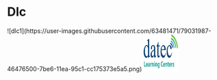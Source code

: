# Dlc
<html>
<body>
  ![dlc1](https://user-images.githubusercontent.com/63481471/79031987-46476500-7be6-11ea-95c1-cc175373e5a5.png)
<a href="http://elearning.datec.net.pg/moodle"><img src="https://github.com/DlcPom/Dlc/blob/master/dlc1.png" width="82" height="86" title="logo" alt="dlclogo"></a>
</body>
</html>
